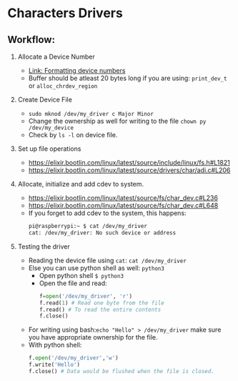 # Characters Drivers

## Workflow: 
1. Allocate a Device Number
    + [Link: Formatting device numbers](https://github.com/torvalds/linux/blob/master/include/linux/kdev_t.h)
    + Buffer should be atleast 20 bytes long if you are using: `print_dev_t`
    or `alloc_chrdev_region`

2. Create Device File
    + `sudo mknod /dev/my_driver c Major Minor`
    + Change the ownership as well for writing to the file
        `chown py /dev/my_device`
    + Check by `ls -l` on device file.


3. Set up file operations
    + https://elixir.bootlin.com/linux/latest/source/include/linux/fs.h#L1821
    + https://elixir.bootlin.com/linux/latest/source/drivers/char/adi.c#L206

4. Allocate, initialize and add cdev to system.
    + https://elixir.bootlin.com/linux/latest/source/fs/char_dev.c#L236
    + https://elixir.bootlin.com/linux/latest/source/fs/char_dev.c#L648
    + If you forget to add cdev to the system, this happens:
        ```bash
        pi@raspberrypi:~ $ cat /dev/my_driver
        cat: /dev/my_driver: No such device or address
        ```
5. Testing the driver
    + Reading the device file using `cat`:
        `cat /dev/my_driver`
    + Else you can use python shell as well: `python3`
        + Open python shell
            `$ python3`
        + Open the file and read:
            ```python
            f=open('/dev/my_driver', 'r')
            f.read(1) # Read one byte from the file
            f.read() # To read the entire contents
            f.close()
            ```
    + For writing using bash:`echo "Hello" > /dev/my_driver` make sure you have
    appropriate ownership for the file.
    + With python shell:
        ```python
        f.open('/dev/my_driver','w')
        f.write('Hello')
        f.close() # Data would be flushed when the file is closed.
        ```